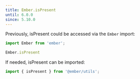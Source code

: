 ```yaml
---
title: Ember.isPresent
until: 6.0.0
since: 5.10.0
---
```



Previously, isPresent could be accessed via the `Ember` import:
```js
import Ember from 'ember';

Ember.isPresent
```

 If needed, isPresent can be imported:
```js
import { isPresent } from '@ember/utils';
```
